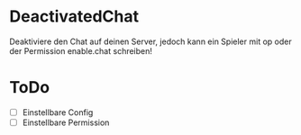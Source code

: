 # DeactivatedChat

Deaktiviere den Chat auf deinen Server, jedoch kann ein Spieler mit op oder der Permission enable.chat schreiben!

# ToDo
- [ ] Einstellbare Config
- [ ] Einstellbare Permission
